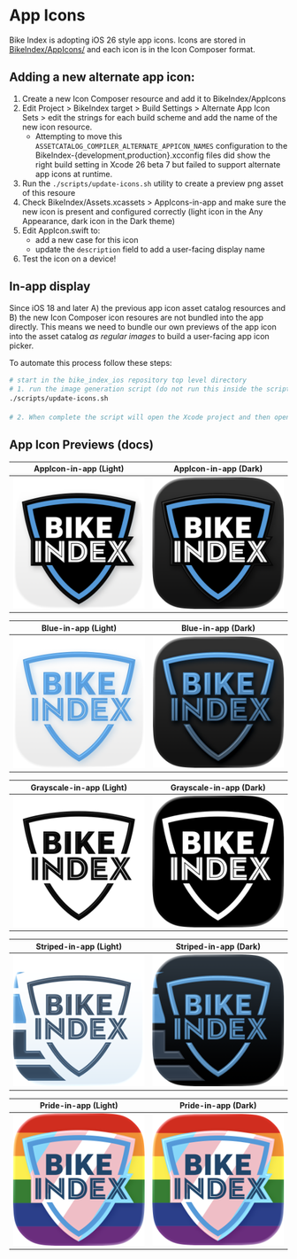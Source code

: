# App Icons

Bike Index is adopting iOS 26 style app icons. Icons are stored in [BikeIndex/AppIcons/](BikeIndex/AppIcons/) and each icon is in the Icon Composer format.

## Adding a new alternate app icon:

1. Create a new Icon Composer resource and add it to BikeIndex/AppIcons
2. Edit Project > BikeIndex target > Build Settings > Alternate App Icon Sets > edit the strings for each build scheme and add the name of the new icon resource.
	- Attempting to move this `ASSETCATALOG_COMPILER_ALTERNATE_APPICON_NAMES` configuration to the BikeIndex-{development,production}.xcconfig files did show the right build setting in Xcode 26 beta 7 but failed to support alternate app icons at runtime.
3. Run the `./scripts/update-icons.sh` utility to create a preview png asset of this resoure
4. Check BikeIndex/Assets.xcassets > AppIcons-in-app and make sure the new icon is present and configured correctly (light icon in the Any Appearance, dark icon in the Dark theme)
5. Edit AppIcon.swift to:
	- add a new case for this icon
	- update the `description` field to add a user-facing display name
6. Test the icon on a device!

## In-app display

Since iOS 18 and later A) the previous app icon asset catalog resources and B) the new Icon Composer icon resoures are not bundled into the app directly. This means we need to bundle our own previews of the app icon into the asset catalog _as regular images_ to build a user-facing app icon picker.

To automate this process follow these steps:

```bash
# start in the bike_index_ios repository top level directory
# 1. run the image generation script (do not run this inside the scripts directory)
./scripts/update-icons.sh

# 2. When complete the script will open the Xcode project and then open the in-app asset catalog
```

## App Icon Previews (docs)

| AppIcon-in-app (Light) | AppIcon-in-app (Dark) |
| -- | -- |
| ![Light AppIcon-in-app.imageset](../BikeIndex/Assets.xcassets/AppIcons-in-app/AppIcon-in-app.imageset/AppIcon-light.png) | ![Dark AppIcon-in-app.imageset](../BikeIndex/Assets.xcassets/AppIcons-in-app/AppIcon-in-app.imageset/AppIcon-dark.png) |

| Blue-in-app (Light) | Blue-in-app (Dark) |
| -- | -- |
| ![Light Blue-in-app.imageset](../BikeIndex/Assets.xcassets/AppIcons-in-app/Blue-in-app.imageset/AppIcon-light.png) | ![Dark Blue-in-app.imageset](../BikeIndex/Assets.xcassets/AppIcons-in-app/Blue-in-app.imageset/AppIcon-dark.png) |

| Grayscale-in-app (Light) | Grayscale-in-app (Dark) |
| -- | -- |
| ![Light Grayscale-in-app.imageset](../BikeIndex/Assets.xcassets/AppIcons-in-app/Grayscale-in-app.imageset/AppIcon-light.png) | ![Dark Grayscale-in-app.imageset](../BikeIndex/Assets.xcassets/AppIcons-in-app/Grayscale-in-app.imageset/AppIcon-dark.png) |

| Striped-in-app (Light) | Striped-in-app (Dark) |
| -- | -- |
| ![Light Striped-in-app.imageset](../BikeIndex/Assets.xcassets/AppIcons-in-app/Striped-in-app.imageset/AppIcon-light.png) | ![Dark Striped-in-app.imageset](../BikeIndex/Assets.xcassets/AppIcons-in-app/Striped-in-app.imageset/AppIcon-dark.png) |

| Pride-in-app (Light) | Pride-in-app (Dark) |
| -- | -- |
| ![Light Pride-in-app.imageset](../BikeIndex/Assets.xcassets/AppIcons-in-app/Pride-in-app.imageset/AppIcon-light.png) | ![Dark Pride-in-app.imageset](../BikeIndex/Assets.xcassets/AppIcons-in-app/Pride-in-app.imageset/AppIcon-dark.png) |
